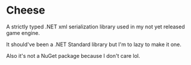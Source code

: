 # Cheese
A strictly typed .NET xml serialization library used in my not yet released game engine.

It should've been a .NET Standard library but I'm to lazy to make it one.

Also it's not a NuGet package because I don't care lol.
